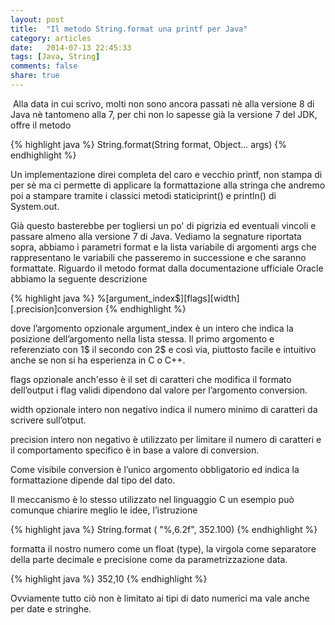 ```yaml
---
layout: post
title:  "Il metodo String.format una printf per Java"
category: articles
date:   2014-07-13 22:45:33
tags: [Java, String]
comments: false
share: true
---
```

﻿
Alla data in cui scrivo, molti non sono ancora passati nè alla versione 8 di Java nè tantomeno alla 7, per chi non lo sapesse già la versione 7 del JDK, offre il metodo 

{% highlight java %}
String.format(String format, Object... args)
{% endhighlight %}

Un implementazione direi completa del caro e vecchio printf, non stampa di per sè ma ci permette di applicare la formattazione alla stringa che andremo poi a stampare tramite i classici metodi staticiprint() e println() di System.out.
 
Già questo basterebbe per togliersi un po' di pigrizia ed eventuali vincoli e passare almeno alla versione 7 di Java.
Vediamo la segnature riportata sopra, abbiamo i parametri format e la lista variabile di argomenti args che rappresentano le variabili che passeremo in successione e che saranno formattate. Riguardo il metodo format dalla documentazione ufficiale Oracle abbiamo la seguente descrizione

{% highlight java %}
%[argument_index$][flags][width][.precision]conversion
{% endhighlight %}

dove l’argomento opzionale argument_index  è un intero che indica la posizione dell’argomento nella lista stessa. 
Il primo argomento e referenziato con 1$ il secondo con 2$ e così via, piuttosto facile e intuitivo anche se non si ha esperienza in C o C++.

flags opzionale anch'esso è il set di caratteri che modifica il formato dell’output i flag  validi dipendono dal valore per l’argomento conversion.

width opzionale intero non negativo indica il numero minimo di caratteri da scrivere sull’otput.

precision intero non negativo è utilizzato per limitare il numero di caratteri e il comportamento specifico è in base a valore di conversion.

Come visibile conversion è l’unico argomento obbligatorio ed indica la formattazione dipende dal tipo del dato.

Il meccanismo è lo stesso utilizzato nel linguaggio C un esempio può comunque chiarire meglio le idee, l’istruzione

{% highlight java %}
String.format ( "%,6.2f", 352.100)
{% endhighlight %}


formatta il nostro numero come un float (type), la virgola come separatore della parte decimale e precisione come da parametrizzazione data.

{% highlight java %}
352,10
{% endhighlight %}

Ovviamente tutto ciò non è limitato ai tipi di dato numerici ma vale anche per date e stringhe.
